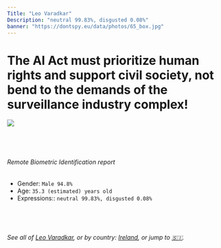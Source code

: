 ```yaml
---
Title: "Leo Varadkar"
Description: "neutral 99.83%, disgusted 0.08%"
banner: "https://dontspy.eu/data/photos/65_box.jpg"
---
```


# The AI Act must prioritize human rights and support civil society, not bend to the demands of the surveillance industry complex!

<link rel="stylesheet" type="text/css" href="/css/blog.css" />

<div class="is-fake" hidden>

_This image is **clearly fake**_, yet we [continue to collect them because the AI Act negotiations](/blog/why-deepfake/) are heading in a direction that will only make people's lives more complicated. For a more in-depth explanation, read: [Double threat: why losing the battle against Face Biometrics would fuel the proliferation of deepfakes](/blog/the-dual-threat-how-losing-the-biometric-battle-fuels-deepfake-proliferation/).


</div>

<!-- <img src="https://dontspy.eu/data/photos/54_box.jpg" /> -->
<img src="https://dontspy.eu/data/photos/65_box.jpg" />

## <br>

###### Remote Biometric Identification report

* <span class="label">Gender:</span> `Male 94.8%`
* <span class="label">Age:</span> `35.3 (estimated) years old`
* <span class="label">Expressions::</span> `neutral 99.83%, disgusted 0.08%`

## <br>

###### See all of [Leo Varadkar](/policymaker#Leo%20Varadkar), or by country: [Ireland](/country#Ireland), or jump to [🇸🇮](/x/209).

## <br>
